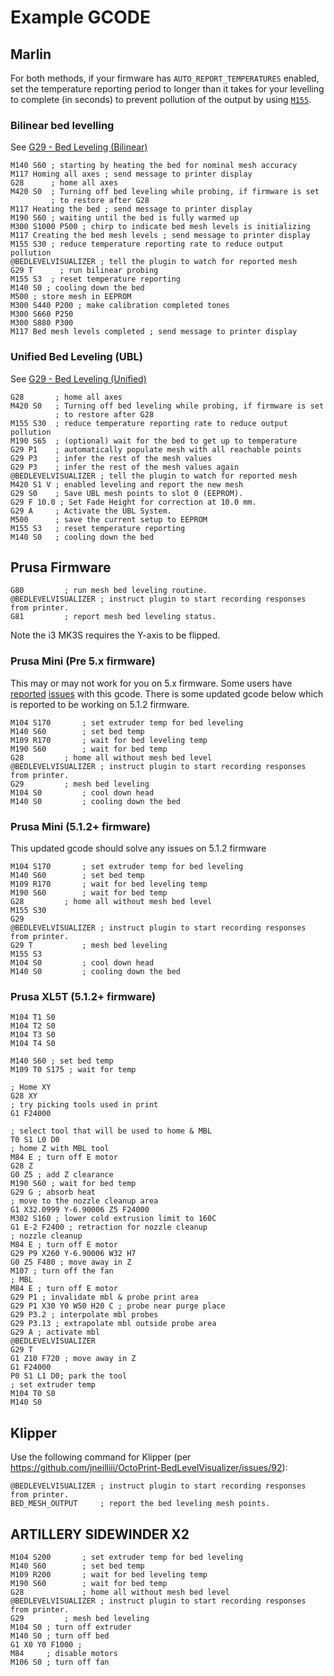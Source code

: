 # Example GCODE
## Marlin

For both methods, if your firmware has `AUTO_REPORT_TEMPERATURES` enabled, set the temperature reporting period to longer than it takes for your levelling to complete (in seconds) to prevent pollution of the output by using [`M155`](https://marlinfw.org/docs/gcode/M155.html).

### Bilinear bed levelling
See [G29 - Bed Leveling (Bilinear)](https://marlinfw.org/docs/gcode/G029-abl-bilinear.html)

```
M140 S60 ; starting by heating the bed for nominal mesh accuracy
M117 Homing all axes ; send message to printer display
G28      ; home all axes
M420 S0  ; Turning off bed leveling while probing, if firmware is set
         ; to restore after G28
M117 Heating the bed ; send message to printer display
M190 S60 ; waiting until the bed is fully warmed up
M300 S1000 P500 ; chirp to indicate bed mesh levels is initializing
M117 Creating the bed mesh levels ; send message to printer display
M155 S30 ; reduce temperature reporting rate to reduce output pollution
@BEDLEVELVISUALIZER	; tell the plugin to watch for reported mesh
G29 T	   ; run bilinear probing
M155 S3  ; reset temperature reporting
M140 S0 ; cooling down the bed
M500 ; store mesh in EEPROM
M300 S440 P200 ; make calibration completed tones
M300 S660 P250
M300 S880 P300
M117 Bed mesh levels completed ; send message to printer display
```

### Unified Bed Leveling (UBL)
See [G29 - Bed Leveling (Unified)](https://marlinfw.org/docs/gcode/G029-ubl.html)

```
G28       ; home all axes
M420 S0   ; Turning off bed leveling while probing, if firmware is set
          ; to restore after G28
M155 S30  ; reduce temperature reporting rate to reduce output pollution
M190 S65  ; (optional) wait for the bed to get up to temperature
G29 P1    ; automatically populate mesh with all reachable points
G29 P3    ; infer the rest of the mesh values
G29 P3    ; infer the rest of the mesh values again
@BEDLEVELVISUALIZER	; tell the plugin to watch for reported mesh
M420 S1 V ; enabled leveling and report the new mesh
G29 S0    ; Save UBL mesh points to slot 0 (EEPROM).
G29 F 10.0 ; Set Fade Height for correction at 10.0 mm.
G29 A     ; Activate the UBL System.
M500      ; save the current setup to EEPROM
M155 S3   ; reset temperature reporting
M140 S0   ; cooling down the bed
```

## Prusa Firmware
```
G80			; run mesh bed leveling routine.
@BEDLEVELVISUALIZER	; instruct plugin to start recording responses from printer.
G81			; report mesh bed leveling status.
```
Note the i3 MK3S requires the Y-axis to be flipped.

### Prusa Mini (Pre 5.x firmware)
This may or may not work for you on 5.x firmware. Some users have [reported](https://github.com/jneilliii/OctoPrint-BedLevelVisualizer/issues/643) [issues](https://github.com/jneilliii/OctoPrint-BedLevelVisualizer/issues/652) with this gcode. There is some updated gcode below which is reported to be working on 5.1.2 firmware.
```
M104 S170		; set extruder temp for bed leveling
M140 S60		; set bed temp
M109 R170		; wait for bed leveling temp
M190 S60		; wait for bed temp
G28			; home all without mesh bed level
@BEDLEVELVISUALIZER	; instruct plugin to start recording responses from printer.
G29			; mesh bed leveling
M104 S0			; cool down head
M140 S0			; cooling down the bed
```

### Prusa Mini (5.1.2+ firmware)
This updated gcode should solve any issues on 5.1.2 firmware 

```
M104 S170		; set extruder temp for bed leveling
M140 S60		; set bed temp
M109 R170		; wait for bed leveling temp
M190 S60		; wait for bed temp
G28			; home all without mesh bed level
M155 S30
G29
@BEDLEVELVISUALIZER	; instruct plugin to start recording responses from printer.
G29 T			; mesh bed leveling
M155 S3
M104 S0			; cool down head
M140 S0			; cooling down the bed
```

### Prusa XL5T (5.1.2+ firmware)
```
M104 T1 S0 
M104 T2 S0 
M104 T3 S0 
M104 T4 S0

M140 S60 ; set bed temp
M109 T0 S175 ; wait for temp

; Home XY
G28 XY
; try picking tools used in print
G1 F24000

; select tool that will be used to home & MBL
T0 S1 L0 D0
; home Z with MBL tool
M84 E ; turn off E motor
G28 Z
G0 Z5 ; add Z clearance
M190 S60 ; wait for bed temp
G29 G ; absorb heat
; move to the nozzle cleanup area
G1 X32.0999 Y-6.90006 Z5 F24000
M302 S160 ; lower cold extrusion limit to 160C
G1 E-2 F2400 ; retraction for nozzle cleanup
; nozzle cleanup
M84 E ; turn off E motor
G29 P9 X260 Y-6.90006 W32 H7
G0 Z5 F480 ; move away in Z
M107 ; turn off the fan
; MBL
M84 E ; turn off E motor
G29 P1 ; invalidate mbl & probe print area
G29 P1 X30 Y0 W50 H20 C ; probe near purge place
G29 P3.2 ; interpolate mbl probes
G29 P3.13 ; extrapolate mbl outside probe area
G29 A ; activate mbl
@BEDLEVELVISUALIZER
G29 T
G1 Z10 F720 ; move away in Z
G1 F24000
P0 S1 L1 D0; park the tool
; set extruder temp
M104 T0 S0
M140 S0
```

## Klipper
Use the following command for Klipper (per https://github.com/jneilliii/OctoPrint-BedLevelVisualizer/issues/92):
```
@BEDLEVELVISUALIZER	; instruct plugin to start recording responses from printer.
BED_MESH_OUTPUT		; report the bed leveling mesh points.
```
## ARTILLERY SIDEWINDER X2
```
M104 S200		; set extruder temp for bed leveling
M140 S60		; set bed temp
M109 R200		; wait for bed leveling temp
M190 S60		; wait for bed temp
G28			    ; home all without mesh bed level
@BEDLEVELVISUALIZER	; instruct plugin to start recording responses from printer.
G29			; mesh bed leveling 
M104 S0 ; turn off extruder
M140 S0 ; turn off bed
G1 X0 Y0 F1000 ;        
M84     ; disable motors
M106 S0 ; turn off fan
```
